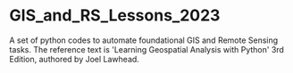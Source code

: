 # GIS_and_RS_Lessons_2023
A set of python codes to automate foundational GIS and Remote Sensing tasks. 
The reference text is 'Learning Geospatial Analysis with Python' 3rd Edition, authored by Joel Lawhead.
